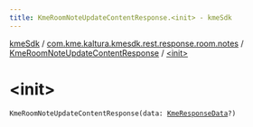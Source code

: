 ```yaml
---
title: KmeRoomNoteUpdateContentResponse.<init> - kmeSdk
---
```


[kmeSdk](../../index.html) / [com.kme.kaltura.kmesdk.rest.response.room.notes](../index.html) / [KmeRoomNoteUpdateContentResponse](index.html) / [&lt;init&gt;](./-init-.html)

# &lt;init&gt;

`KmeRoomNoteUpdateContentResponse(data: `[`KmeResponseData`](../../com.kme.kaltura.kmesdk.rest.response/-kme-response-data/index.html)`?)`